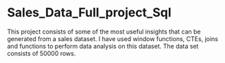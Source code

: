 # Sales_Data_Full_project_Sql
This project consists of some of the most useful insights that can be generated from a sales dataset. I have used window functions, CTEs, joins and functions to perform data analysis on this dataset. The data set consists of 50000 rows. 
